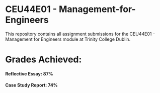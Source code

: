# CEU44E01 - Management-for-Engineers
This repository contains all assignment submissions for the CEU44E01 - Management for Engineers module at Trinity College Dublin.

# Grades Achieved:
#### Reflective Essay: 87%
#### Case Study Report: 74%
